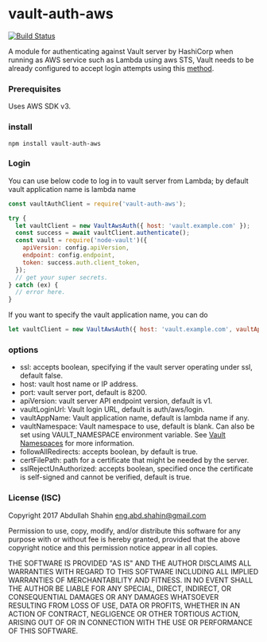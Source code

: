 # vault-auth-aws
[![Build Status](https://travis-ci.com/abdullahshahin/vault-auth-aws.png?branch=master)](https://travis-ci.com/abdullahshahin/vault-auth-aws)

A module for authenticating against Vault server by HashiCorp when running as AWS service such as Lambda using aws STS, Vault needs to be already configured to accept login attempts using this [method](https://www.vaultproject.io/docs/secrets/aws/index.html).

### Prerequisites
Uses AWS SDK v3.

### install
`npm install vault-auth-aws`

### Login
You can use below code to log in to vault server from Lambda; by default vault application name is lambda name

```javascript
const vaultAuthClient = require('vault-auth-aws');

try {
  let vaultClient = new VaultAwsAuth({ host: 'vault.example.com' });
  const success = await vaultClient.authenticate();
  const vault = require('node-vault')({
    apiVersion: config.apiVersion,
    endpoint: config.endpoint,
    token: success.auth.client_token,
  });
  // get your super secrets.
} catch (ex) {
  // error here.
}
```

If you want to specify the vault application name, you can do

```javascript
let vaultClient = new VaultAwsAuth({ host: 'vault.example.com', vaultAppName: 'mySuperSecerts' });
```

### options

- ssl: accepts boolean, specifying if the vault server operating under ssl, default false.
- host: vault host name or IP address.
- port: vault server port, default is 8200.
- apiVersion: vault server API endpoint version, default is v1.
- vaultLoginUrl: Vault login URL, default is auth/aws/login.
- vaultAppName: Vault application name, default is lambda name if any.
- vaultNamespace: Vault namespace to use, default is blank. Can also be set using VAULT_NAMESPACE environment variable. See [Vault Namespaces](https://www.vaultproject.io/docs/enterprise/namespaces/index.html) for more information.
- followAllRedirects: accepts boolean, by default is true.
- certFilePath: path for a certificate that might be needed by the server.
- sslRejectUnAuthorized: accepts boolean, specified once the certificate is self-signed and cannot be verified, default is true.

### License (ISC)
Copyright 2017 Abdullah Shahin <eng.abd.shahin@gmail.com>

Permission to use, copy, modify, and/or distribute this software for any purpose with or without fee is hereby granted, provided that the above copyright notice and this permission notice appear in all copies.

THE SOFTWARE IS PROVIDED "AS IS" AND THE AUTHOR DISCLAIMS ALL WARRANTIES WITH REGARD TO THIS SOFTWARE INCLUDING ALL IMPLIED WARRANTIES OF MERCHANTABILITY AND FITNESS. IN NO EVENT SHALL THE AUTHOR BE LIABLE FOR ANY SPECIAL, DIRECT, INDIRECT, OR CONSEQUENTIAL DAMAGES OR ANY DAMAGES WHATSOEVER RESULTING FROM LOSS OF USE, DATA OR PROFITS, WHETHER IN AN ACTION OF CONTRACT, NEGLIGENCE OR OTHER TORTIOUS ACTION, ARISING OUT OF OR IN CONNECTION WITH THE USE OR PERFORMANCE OF THIS SOFTWARE.
